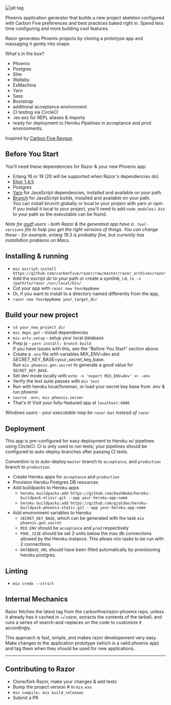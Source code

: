 ![alt tag](https://github.com/craiglyons/razor/blob/master/static/logo_tmp.jpg)

Phoenix application generator that builds a new project skeleton configured with Carbon Five preferences and best practices baked right in. Spend less time configuring and more building cool features.

Razor generates Phoenix projects by cloning a prototype app and massaging it gently into shape.

What's in the box?
- Phoenix
- Postgrex
- Slim
- Wallaby
- ExMachina
- Yarn
- Sass
- Bootstrap
- additional acceptance environment
- CI testing via CircleCI
- .iex.exs for REPL aliases & imports
- ready for deployment to Heroku Pipelines in acceptance and prod environments.

Inspired by [Carbon Five Raygun](https://github.com/carbonfive/raygun)

## Before You Start
You'll need these dependencies for Razor & your new Phoenix app:
* Erlang 18 or 19 (20 will be supported when Razor's dependencies do)
* [Elixir 1.4.5](https://elixir-lang.org/install.html)
* Postgres
* [Yarn](https://github.com/yarnpkg/yarn) for JavaScript dependencies, installed and available on your path.
* [Brunch](https://github.com/brunch/brunch) for JavaScript builds, installed and available on your path.  
You can install brunch globally or local to your project with yarn or npm.  
If you install it local to your project, you'll need to add `node_modules/.bin` to your path so the executable can be found.

_Note for [asdf](https://github.com/asdf-vm/asdf) users - both Razor & the generated app have a `.tool-versions` file to help you get the right versions of things. You can change these - for example, erlang 19.3 is probably fine, but currently has installation problems on Macs._

## Installing & running
* `mix escript.install https://github.com/carbonfive/razor/raw/master/razor_archives/razor`
* Add the escript dir to your path or create a symlink, i.e. `ln -s /path/to/razor /usr/local/bin/`
* Cut your app with `razor new YourAppName`
* Or, if you want to install to a directory named differently from the app,
* `razor new YourAppName your_target_dir`


## Build your new project
* `cd your_new_project_dir`
* `mix deps.get` - install dependencies
* `mix ecto.setup` - setup your local database
* Prep js - `yarn install; brunch build`  
If you have issues with this, see the "Before You Start" section above.
* Create a `.env` file with variables MIX_ENV=dev and SECRET_KEY_BASE=your_secret_key_base.  
Run `mix phoenix.gen.secret` to generate a good value for `SECRET_KEY_BASE`.
* Set dev mode locally with `echo -n 'export MIX_ENV=dev' >> .env`
* Verify the test suite passes with `mix test`
* Run with heroku local/foreman, or load your secret key base from .env & run phoenix
* `source .env; mix phoenix.server`
* That's it! Visit your fully-featured app at `localhost:4000`.

_Windows users - your executable may be `razor.bat` instead of `razor`_

## Deployment
  This app is pre-configured for easy deployment to Heroku w/ pipelines using CircleCI.  CI is only used to run tests; your pipelines should be configured to auto-deploy branches after passing CI tests.

  Convention is to auto-deploy `master` branch to `acceptance`, and `production` branch to `production`.

  * Create Heroku apps for `acceptance` and `production`
  * Provision Heroku Postgres DB resources
  * Add buildpacks to Heroku apps
    * `heroku buildpacks:add https://github.com/HashNuke/heroku-buildpack-elixir.git --app your-heroku-app-name`
    * `heroku buildpacks:add https://github.com/gjaldon/heroku-buildpack-phoenix-static.git --app your-heroku-app-name`
  * Add environment variables to Heroku
    * `SECRET_KEY_BASE`, which can be generated with the task `mix phoenix.gen.secret`
    * `MIX_ENV` should be `acceptance` and `prod` respectively
    * `POOL_SIZE` should be set 2 units below the max db connections allowed by the Heroku instance. This allows mix tasks to be run with 2 connections.
    * `DATABASE_URL` should have been filled automatically by provisioning heroku postgres.

## Linting
* `mix credo --strict`

## Internal Mechanics

Razor fetches the latest tag from the carbonfive/razor-phoenix repo, unless it already has it cached in ~/.razor, extracts the contents of the tarball, and runs a series of search-and-replaces on the code to customize it accordingly.

This approach is fast, simple, and makes razor developement very easy. Make changes to the application prototype (which is a valid phoenix app) and tag them when they should be used for new applications.

***

## Contributing to Razor
* Clone/fork Razor, make your changes & add tests
* Bump the project version # in `mix.exs`
* `mix compile; mix build_releases`
* Submit a PR
